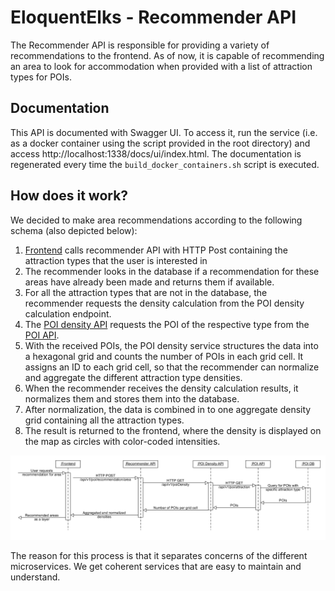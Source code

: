 # EloquentElks - Recommender API
The Recommender API is responsible for providing a variety of recommendations to the frontend. As of now, it is capable of recommending an area to look for accommodation when provided with a list of attraction types for POIs.

## Documentation
This API is documented with Swagger UI. To access it, run the service (i.e. as a docker container using the script provided in the root directory) and access http://localhost:1338/docs/ui/index.html. The documentation is regenerated every time the `build_docker_containers.sh` script is executed.

## How does it work?
We decided to make area recommendations according to the following schema (also depicted below):

1.  [Frontend](../eloquent-elks-frontend/README.md) calls recommender API with HTTP Post containing the attraction types that the user is interested in
2.  The recommender looks in the database if a recommendation for these areas have already been made and returns them if available.
3.  For all the attraction types that are not in the database, the recommender requests the density calculation from the POI density calculation endpoint.
4.  The [POI density API](../eloquent-elks-poi-density-api/README.md) requests the POI of the respective type from the [POI API](../eloquent-elks-poi-api/README.md).
5.  With the received POIs, the POI density service structures the data into a hexagonal grid and counts the number of POIs in each grid cell. It assigns an ID to each grid cell, so that the recommender can normalize and aggregate the different attraction type densities.
6.  When the recommender receives the density calculation results, it normalizes them and stores them into the database.
7.  After normalization, the data is combined in to one aggregate density grid containing all the attraction types.
8.  The result is returned to the frontend, where the density is displayed on the map as circles with color-coded intensities.

![Sequence diagram of the end-to-end recommendation process.](../docs/img/recommender_sd.png)

The reason for this process is that it separates concerns of the different microservices. We get coherent services that are easy to maintain and understand.




